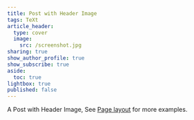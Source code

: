 ```yaml
---
title: Post with Header Image
tags: TeXt
article_header:
  type: cover
  image:
    src: /screenshot.jpg
sharing: true
show_author_profile: true
show_subscribe: true
aside:
  toc: true
lightbox: true
published: false
---
```


A Post with Header Image, See [Page layout](https://tianqi.name/jekyll-TeXt-theme/samples.html#page-layout) for more examples.

<!--more-->